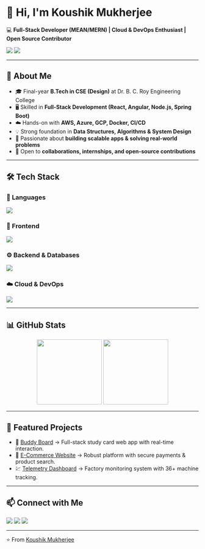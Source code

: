 # 👋 Hi, I'm Koushik Mukherjee  

💻 **Full-Stack Developer (MEAN/MERN) | Cloud & DevOps Enthusiast | Open Source Contributor**  

<p align="left">
  <a href="https://github.com/Koushik-Mukherjee"><img src="https://img.shields.io/github/followers/Koushik-Mukherjee?label=Follow&style=social"></a>
  <a href="https://www.linkedin.com/in/koushik-mukherjee-76094b275"><img src="https://img.shields.io/badge/LinkedIn-0077B5?style=flat&logo=linkedin&logoColor=white"></a>
</p>

---

## 🚀 About Me  
- 🎓 Final-year **B.Tech in CSE (Design)** at Dr. B. C. Roy Engineering College  
- 🖥️ Skilled in **Full-Stack Development (React, Angular, Node.js, Spring Boot)**  
- ☁️ Hands-on with **AWS, Azure, GCP, Docker, CI/CD**  
- 💡 Strong foundation in **Data Structures, Algorithms & System Design**  
- 🔎 Passionate about **building scalable apps & solving real-world problems**  
- 🤝 Open to **collaborations, internships, and open-source contributions**  

---

## 🛠️ Tech Stack  

### 🚀 Languages  
<p>
  <img src="https://skillicons.dev/icons?i=cpp,java,python,js,ts,go,php" />
</p>

### 🎨 Frontend  
<p>
  <img src="https://skillicons.dev/icons?i=html,css,react,angular,nextjs,tailwind" />
</p>

### ⚙️ Backend & Databases  
<p>
  <img src="https://skillicons.dev/icons?i=nodejs,express,spring,mongodb,postgresql" />
</p>

### ☁️ Cloud & DevOps  
<p>
  <img src="https://skillicons.dev/icons?i=aws,azure,gcp,docker,git,github" />
</p>

---

## 📊 GitHub Stats  

<p align="center">
  <img src="https://github-readme-stats.vercel.app/api?username=Koushik-Mukherjee&show_icons=true&theme=tokyonight" height="170px"/>
  <img src="https://github-readme-stats.vercel.app/api/top-langs/?username=Koushik-Mukherjee&layout=compact&theme=tokyonight" height="170px"/>
</p>

---

## 📂 Featured Projects  
- 📝 [Buddy Board](#) → Full-stack study card web app with real-time interaction.  
- 🛒 [E-Commerce Website](#) → Robust platform with secure payments & product search.  
- 💹 [Telemetry Dashboard](#) → Factory monitoring system with 36+ machine tracking.  

---

## 📫 Connect with Me  
<p>
  <a href="mailto:koushik.20.01.2004@gmail.com"><img src="https://img.shields.io/badge/Email-D14836?style=flat&logo=gmail&logoColor=white"></a>
  <a href="https://www.linkedin.com/in/koushik-mukherjee-76094b275"><img src="https://img.shields.io/badge/LinkedIn-0077B5?style=flat&logo=linkedin&logoColor=white"></a>
  <a href="https://github.com/Koushik-Mukherjee"><img src="https://img.shields.io/badge/GitHub-100000?style=flat&logo=github&logoColor=white"></a>
</p>

---

⭐️ From [Koushik Mukherjee](https://github.com/Koushik-Mukherjee)  
